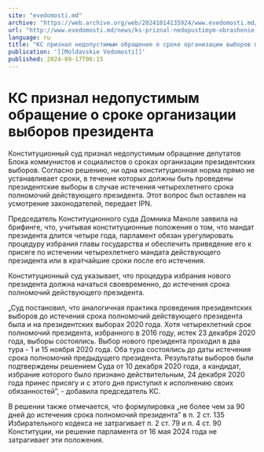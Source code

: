 ```yaml
---
site: "evedomosti.md"
archive: "https://web.archive.org/web/20241014135924/www.evedomosti.md/news/ks-priznal-nedopustimym-obrashenie-o-sroke-organizacii-vybor"
url: "http://www.evedomosti.md/news/ks-priznal-nedopustimym-obrashenie-o-sroke-organizacii-vybor"
language: ru
title: "КС признал недопустимым обращение о сроке организации выборов президента"
publication: '[[Moldavskie Vedomosti]]'
published: 2024-09-17T06:15
---
```


# КС признал недопустимым обращение о сроке организации выборов президента

Конституционный суд признал недопустимым обращение депутатов Блока коммунистов и социалистов о сроках организации президентских выборов. Согласно решению, ни одна конституционная норма прямо не устанавливает сроки, в течение которых должны быть проведены президентские выборы в случае истечения четырехлетнего срока полномочий действующего президента. Этот вопрос был оставлен на усмотрение законодателей, передает IPN.

Председатель Конституционного суда Домника Маноле заявила на брифинге, что, учитывая конституционные положения о том, что мандат президента длится четыре года, парламент обязан урегулировать процедуру избрания главы государства и обеспечить приведение его к присяге по истечении четырехлетнего мандата действующего президента или в кратчайшие сроки после его истечения.

Конституционный суд указывает, что процедура избрания нового президента должна начаться своевременно, до истечения срока полномочий действующего президента.

„Суд постановил, что аналогичная практика проведения президентских выборов до истечения срока полномочий действующего президента была и на президентских выборах 2020 года. Хотя четырехлетний срок полномочий президента, избранного в 2016 году, истек 23 декабря 2020 года, выборы состоялись. Выбор нового президента проходил в два тура - 1 и 15 ноября 2020 года. Оба тура состоялись до даты истечения срока полномочий предыдущего президента. Результаты выборов были подтверждены решением Суда от 10 декабря 2020 года, а кандидат, избрание которого было признано действительным, 24 декабря 2020 года принес присягу и с этого дня приступил к исполнению своих обязанностей”, - добавила председатель КС.

В решении также отмечается, что формулировка „не более чем за 90 дней до истечения срока полномочий президента” в п. 2 ст. 135 Избирательного кодекса не затрагивает п. 2 ст. 79 и п. 4 ст. 90 Конституции, ни решение парламента от 16 мая 2024 года не затрагивает эти положения.
